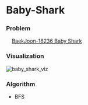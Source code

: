 # Baby-Shark
### Problem
<img src="https://d2gd6pc034wcta.cloudfront.net/tier/13.svg" width="12pt"> [BaekJoon-16236 Baby Shark](https://www.acmicpc.net/problem/16236)

### Visualization
![baby_shark_viz](https://user-images.githubusercontent.com/62281102/210172576-c86d2734-e8e8-4fcd-8499-845aa0efad20.gif)


### Algorithm
- BFS
